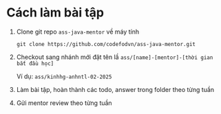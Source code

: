 # Cách làm bài tập

1. Clone git repo `ass-java-mentor` về máy tính
   ```
   git clone https://github.com/codefodvn/ass-java-mentor.git
   ```
2. Checkout sang nhánh mới đặt tên lầ `ass/[name]-[mentor]-[thời gian bắt đầu học]`

   Ví dụ: `ass/kinhhg-anhntl-02-2025`
4. Làm bài tập, hoàn thành các todo, answer trong folder theo từng tuần
5. Gửi mentor review theo từng tuần
